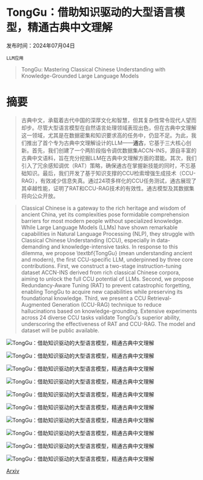 # TongGu：借助知识驱动的大型语言模型，精通古典中文理解

发布时间：2024年07月04日

`LLM应用`

> TongGu: Mastering Classical Chinese Understanding with Knowledge-Grounded Large Language Models

# 摘要

> 古典中文，承载着古代中国的深厚文化和智慧，但其复杂性常令现代人望而却步。尽管大型语言模型在自然语言处理领域表现出色，但在古典中文理解这一领域，尤其是在数据密集和知识要求高的任务中，仍显不足。为此，我们推出了首个专为古典中文理解设计的LLM——**通古**，它基于三大核心创新。首先，我们创建了一个两阶段指令调优数据集ACCN-INS，源自丰富的古典中文语料，旨在充分挖掘LLM在古典中文理解方面的潜能。其次，我们引入了冗余感知调优（RAT）策略，确保通古在掌握新技能的同时，不忘基础知识。最后，我们开发了基于知识支撑的CCU检索增强生成技术（CCU-RAG），有效减少信息失真。通过24项多样化的CCU任务测试，通古展现了其卓越性能，证明了RAT和CCU-RAG技术的有效性。通古模型及其数据集将向公众开放。

> Classical Chinese is a gateway to the rich heritage and wisdom of ancient China, yet its complexities pose formidable comprehension barriers for most modern people without specialized knowledge. While Large Language Models (LLMs) have shown remarkable capabilities in Natural Language Processing (NLP), they struggle with Classical Chinese Understanding (CCU), especially in data-demanding and knowledge-intensive tasks. In response to this dilemma, we propose \textbf{TongGu} (mean understanding ancient and modern), the first CCU-specific LLM, underpinned by three core contributions. First, we construct a two-stage instruction-tuning dataset ACCN-INS derived from rich classical Chinese corpora, aiming to unlock the full CCU potential of LLMs. Second, we propose Redundancy-Aware Tuning (RAT) to prevent catastrophic forgetting, enabling TongGu to acquire new capabilities while preserving its foundational knowledge. Third, we present a CCU Retrieval-Augmented Generation (CCU-RAG) technique to reduce hallucinations based on knowledge-grounding. Extensive experiments across 24 diverse CCU tasks validate TongGu's superior ability, underscoring the effectiveness of RAT and CCU-RAG. The model and dataset will be public available.

![TongGu：借助知识驱动的大型语言模型，精通古典中文理解](../../../paper_images/2407.03937/x1.png)

![TongGu：借助知识驱动的大型语言模型，精通古典中文理解](../../../paper_images/2407.03937/x2.png)

![TongGu：借助知识驱动的大型语言模型，精通古典中文理解](../../../paper_images/2407.03937/x3.png)

![TongGu：借助知识驱动的大型语言模型，精通古典中文理解](../../../paper_images/2407.03937/x4.png)

![TongGu：借助知识驱动的大型语言模型，精通古典中文理解](../../../paper_images/2407.03937/x5.png)

![TongGu：借助知识驱动的大型语言模型，精通古典中文理解](../../../paper_images/2407.03937/leader_board.png)

![TongGu：借助知识驱动的大型语言模型，精通古典中文理解](../../../paper_images/2407.03937/x6.png)

![TongGu：借助知识驱动的大型语言模型，精通古典中文理解](../../../paper_images/2407.03937/x7.png)

![TongGu：借助知识驱动的大型语言模型，精通古典中文理解](../../../paper_images/2407.03937/x8.png)

![TongGu：借助知识驱动的大型语言模型，精通古典中文理解](../../../paper_images/2407.03937/x9.png)

[Arxiv](https://arxiv.org/abs/2407.03937)